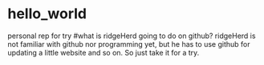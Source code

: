 # hello_world
personal rep for try
#what is ridgeHerd going to do on github?
ridgeHerd is not familiar with github nor programming yet, but he has to use github for updating a little website and so on. So just take it for a try.

